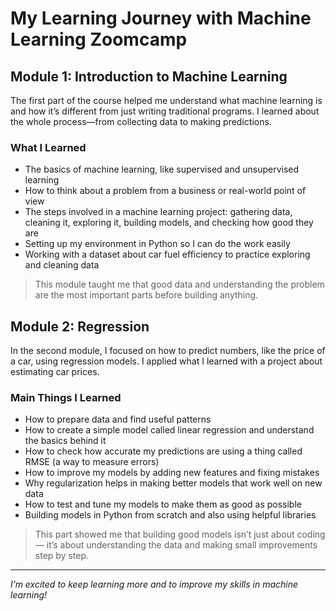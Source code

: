 # My Learning Journey with Machine Learning Zoomcamp

## Module 1: Introduction to Machine Learning

The first part of the course helped me understand what machine learning is and how it’s different from just writing traditional programs. I learned about the whole process—from collecting data to making predictions.

### What I Learned
- The basics of machine learning, like supervised and unsupervised learning  
- How to think about a problem from a business or real-world point of view  
- The steps involved in a machine learning project: gathering data, cleaning it, exploring it, building models, and checking how good they are  
- Setting up my environment in Python so I can do the work easily  
- Working with a dataset about car fuel efficiency to practice exploring and cleaning data  

> This module taught me that good data and understanding the problem are the most important parts before building anything.

## Module 2: Regression

In the second module, I focused on how to predict numbers, like the price of a car, using regression models. I applied what I learned with a project about estimating car prices.

### Main Things I Learned
- How to prepare data and find useful patterns  
- How to create a simple model called linear regression and understand the basics behind it  
- How to check how accurate my predictions are using a thing called RMSE (a way to measure errors)  
- How to improve my models by adding new features and fixing mistakes  
- Why regularization helps in making better models that work well on new data  
- How to test and tune my models to make them as good as possible  
- Building models in Python from scratch and also using helpful libraries  

> This part showed me that building good models isn’t just about coding — it’s about understanding the data and making small improvements step by step.

---

*I’m excited to keep learning more and to improve my skills in machine learning!*
